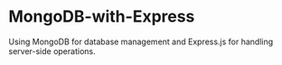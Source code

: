 # MongoDB-with-Express
Using MongoDB for database management and Express.js for handling server-side operations.
